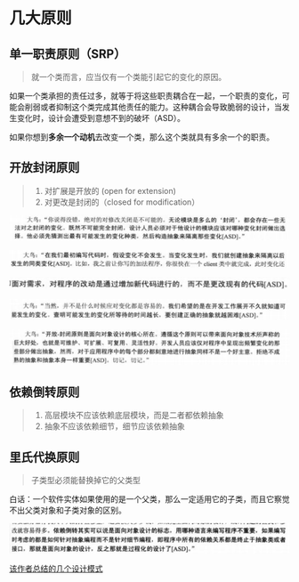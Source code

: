 # 几大原则

## 单一职责原则（SRP）

> 就一个类而言，应当仅有一个类能引起它的变化的原因。

如果一个类承担的责任过多，就等于将这些职责耦合在一起，一个职责的变化，可能会削弱或者抑制这个类完成其他责任的能力。这种耦合会导致脆弱的设计，当发生变化时，设计会遭受到意想不到的破坏（ASD）。

如果你想到**多余一个动机**去改变一个类，那么这个类就具有多余一个的职责。



## 开放封闭原则

> 1. 对扩展是开放的 (open for extension)
> 2. 对更改是封闭的（closed for modification）



![image-20210808220547561](../source/img/image-20210808220547561.png)

![image-20210808220628035](../source/img/image-20210808220628035.png)

![image-20210808220704949](../source/img/image-20210808220704949.png)

![image-20210808220754703](../source/img/image-20210808220754703.png)

![image-20210808220824893](../source/img/image-20210808220824893.png)

## 依赖倒转原则

> 1. 高层模块不应该依赖底层模块，而是二者都依赖抽象
> 2. 抽象不应该依赖细节，细节应该依赖抽象



## 里氏代换原则

> 子类型必须能替换掉它的父类型



白话：一个软件实体如果使用的是一个父类，那么一定适用它的子类，而且它察觉不出父类对象和子类对象的区别。



![image-20210808222855363](../source/img/image-20210808222855363.png)



[该作者总结的几个设计模式](https://www.cnblogs.com/zyrblog/tag/%E8%AE%BE%E8%AE%A1%E6%A8%A1%E5%BC%8F/)